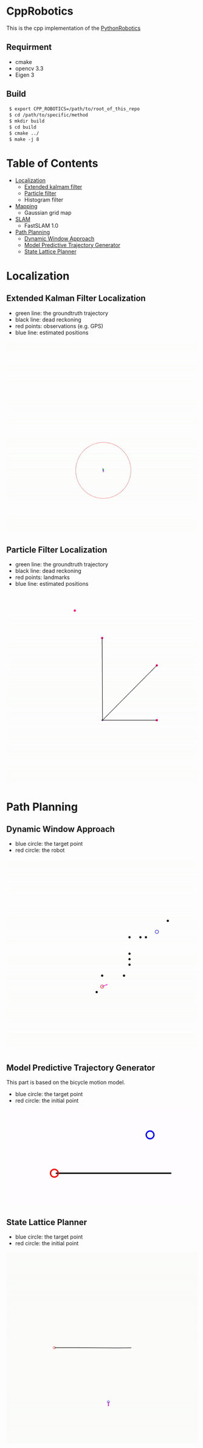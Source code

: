 # CppRobotics

This is the cpp implementation of the [PythonRobotics](https://github.com/AtsushiSakai/PythonRobotics)

## Requirment
- cmake
- opencv 3.3
- Eigen 3

## Build
     $ export CPP_ROBOTICS=/path/to/root_of_this_repo
     $ cd /path/to/specific/method
     $ mkdir build
     $ cd build
     $ cmake ../
     $ make -j 8


# Table of Contents
* [Localization](#localization)
    * [Extended kalmam filter](#extended-kalman-filter-localization)
    * [Particle filter](#particle-filter-localization)
    * Histogram filter
* [Mapping](#mapping)
    * Gaussian grid map
* [SLAM](#SLAM)
    * FastSLAM 1.0
* [Path Planning](#path-planning)
    * [Dynamic Window Approach](#dynamic-window-approach)
    * [Model Predictive Trajectory Generator](#model-predictive-trajectory-generator)
    * [State Lattice Planner](#state-lattice-planner)

# Localization
## Extended Kalman Filter Localization
* green line: the groundtruth trajectory
* black line: dead reckoning
* red points: observations (e.g. GPS)
* blue line: estimated positions

![ekf_gif](./Localization/extended_kalman_filter/ekf.gif)

## Particle Filter Localization
* green line: the groundtruth trajectory
* black line: dead reckoning
* red points: landmarks
* blue line: estimated positions

![pf_gif](./Localization/particle_filter/pf.gif)

# Path Planning
## Dynamic Window Approach
* blue circle: the target point
* red circle: the robot

![dwa_gif](./PathPlanning/dynamic_window_approach/dwa.gif)

## Model Predictive Trajectory Generator
This part is based on the bicycle motion model.
* blue circle: the target point
* red circle: the initial point

![mptg_gif](./PathPlanning/model_predictive_trajectory_generator/mptg.gif)

## State Lattice Planner
* blue circle: the target point
* red circle: the initial point

![mptg_gif](./PathPlanning/state_lattice_planner/slp.gif)
